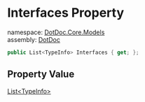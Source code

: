 ﻿# Interfaces Property

namespace: [DotDoc\.Core\.Models](../../DotDoc.Core.Models.md)<br />
assembly: [DotDoc](../../../DotDoc.md)



```csharp
public List<TypeInfo> Interfaces { get; };
```

## Property Value

[List\<TypeInfo\>](https://docs.microsoft.com/dotnet/api/System.Collections.Generic.List-1)

